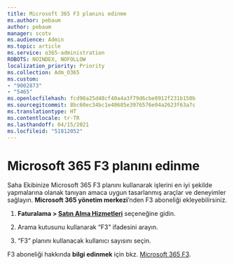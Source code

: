 ```yaml
---
title: Microsoft 365 F3 planını edinme
ms.author: pebaum
author: pebaum
manager: scotv
ms.audience: Admin
ms.topic: article
ms.service: o365-administration
ROBOTS: NOINDEX, NOFOLLOW
localization_priority: Priority
ms.collection: Adm_O365
ms.custom:
- "9002873"
- "5465"
ms.openlocfilehash: fcd98a25d48cf40a4a3f79d6cbe8912f231b150b
ms.sourcegitcommit: 8bc60ec34bc1e40685e3976576e04a2623f63a7c
ms.translationtype: HT
ms.contentlocale: tr-TR
ms.lasthandoff: 04/15/2021
ms.locfileid: "51812052"
---
```

# <a name="get-the-microsoft-365-f3-plan"></a>Microsoft 365 F3 planını edinme

Saha Ekibinize Microsoft 365 F3 planını kullanarak işlerini en iyi şekilde yapmalarına olanak tanıyan amaca uygun tasarlanmış araçlar ve deneyimler sağlayın.  **Microsoft 365 yönetim merkezi**’nden F3 aboneliği ekleyebilirsiniz.

1. **Faturalama > [Satın Alma Hizmetleri](https://go.microsoft.com/fwlink/p/?linkid=868433)** seçeneğine gidin.

2. Arama kutusunu kullanarak “F3” ifadesini arayın.

3. “F3” planını kullanacak kullanıcı sayısını seçin.

F3 aboneliği hakkında **bilgi edinmek** için bkz. [Microsoft 365 F3](https://www.microsoft.com/microsoft-365/microsoft-365-enterprise-f3?activetab=pivot%3aoverviewtab).
